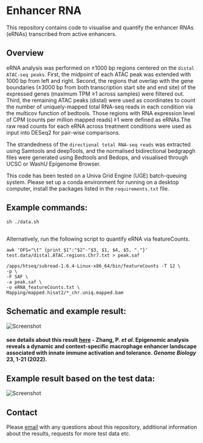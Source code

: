 # Enhancer RNA

This repository contains code to visualise and quantify the enhancer RNAs (eRNAs) transcribed from active enhancers. 

## Overview

eRNA analysis was performed on ±1000 bp regions centered on the `distal ATAC-seq peaks`. First, the midpoint of each ATAC peak was extended with 1000 bp from left and right. Second, the regions that overlap with the gene boundaries (±3000 bp from both transcription start site and end site) of the expressed genes (maximum TPM  ≥1 across samples) were filtered out. Third, the remaining ATAC peaks (distal) were used as coordinates to count the number of uniquely-mapped total RNA-seq reads in each condition via the multicov function of bedtools. Those regions with RNA expression level of CPM (counts per million mapped reads) ≥1 were defined as eRNAs.The raw read counts for each eRNA across treatment conditions were used as input into DESeq2 for pair-wise comparisons. 
 
The strandedness of the `directional total RNA-seq reads` was extracted using Samtools and deepTools, and the normalised bidirectional bedgrapgh files were generated using Bedtools and Bedops, and visualised through UCSC or WashU Epigenome Browser.

This code has been tested on a Univa Grid Engine (UGE) batch-queuing system. Please set up a conda environment for running on a desktop computer, install the packages listed in the `requirements.txt` file.

## Example commands:

```
sh ./data.sh

```
## 

Alternatively, run the following script to quantify eRNA via featureCounts.

```
awk 'OFS="\t" {print $1":"$2"-"$3, $1, $4, $5, "."}' test.data/distal.ATAC.regions.Chr7.txt > peak.saf

/apps/htseq/subread-1.6.4-Linux-x86_64/bin/featureCounts -T 12 \
-p \
-F SAF \
-a peak.saf \
-o eRNA_featureCounts.txt \
Mapping/mapped.hisat2/*_chr.uniq.mapped.bam

```

## Schematic and example result:
![Screenshot](eRNA.png)
#### see details about this result [here](https://genomebiology.biomedcentral.com/articles/10.1186/s13059-022-02702-1) - Zhang, P. *et al*. Epigenomic analysis reveals a dynamic and context-specific macrophage enhancer landscape associated with innate immune activation and tolerance. *Genome Biology* 23, 1-21 (2022).

## Example result based on the test data:
![Screenshot](eRNA2.png)

## Contact
Please [email](mailto:ping.zhang@well.ox.ac.uk) with any questions about this repository, additional information about the results, requests for more test data etc.
